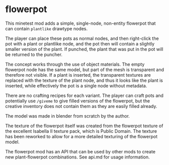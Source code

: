 flowerpot
=========

This minetest mod adds a simple, single-node, non-entity flowerpot
that can contain `plantlike` drawtype nodes.

The player can place these pots as normal nodes, and then right-click
the pot with a plant or plantlike node, and the pot then will contain
a slightly smaller version of the plant. If punched, the plant that
was put in the pot will be returned to the puncher.

The concept works through the use of object materials. The empty
flowerpot node has the same model, but part of the mesh is transparent
and therefore not visible. If a plant is inserted, the transparent
textures are replaced with the texture of the plant node, and thus
it looks like the plant is inserted, while effectively the pot is a
single node without metadata.

There are no crafting recipes for each variant. The player can craft
pots and potentially use `/giveme` to give filled versions of the
flowerpot, but the creative inventory does not contain them as they
are easily filled already.

The model was made in blender from scratch by the author.

The texture of the flowerpot itself was created from the flowerpot
texture of the excellent Isabella II texture pack, which is Public
Domain. The texture has been reworked to allow for a more detailed
texturing of the flowerpot model.

The flowerpot mod has an API that can be used by other mods to create
new plant-flowerpot combinations. See api.md for usage information.
